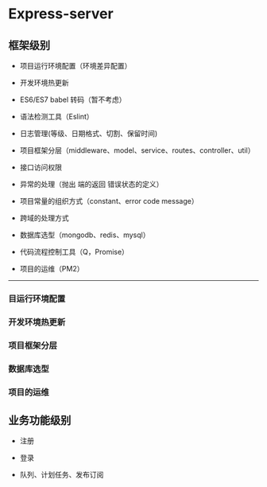 # Express-server
## 框架级别
* 项目运行环境配置（环境差异配置）

* 开发环境热更新

* ES6/ES7 babel 转码（暂不考虑）

* 语法检测工具（Eslint）

* 日志管理(等级、日期格式、切割、保留时间)

* 项目框架分层（middleware、model、service、routes、controller、util）

* 接口访问权限

* 异常的处理（抛出 端的返回 错误状态的定义）

* 项目常量的组织方式（constant、error code message）

* 跨域的处理方式

* 数据库选型（mongodb、redis、mysql）

* 代码流程控制工具（Q，Promise）

* 项目的运维（PM2）
- - -

### 目运行环境配置
### 开发环境热更新
### 项目框架分层
### 数据库选型
### 项目的运维

## 业务功能级别
* 注册

* 登录

* 队列、计划任务、发布订阅


